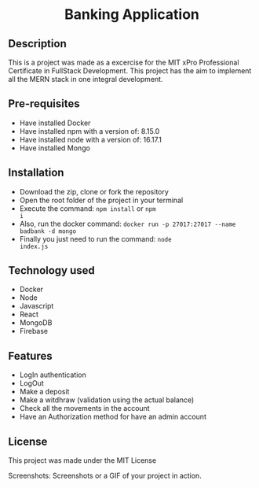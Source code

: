 # <p align="center"> Banking Application </p>

## Description
This is a project was made as a excercise for the MIT xPro Professional Certificate in FullStack Development. This project has the aim to implement all the MERN stack in one integral development. 

## Pre-requisites

* Have installed Docker
* Have installed npm with a version of: 8.15.0
* Have installed node with a version of: 16.17.1
* Have installed Mongo

## Installation 

* Download the zip, clone or fork the repository
* Open the root folder of the project in your terminal
* Execute the command: <code>npm install</code> or <code>npm i</code>
* Also, run the docker command: <code>docker run -p 27017:27017 --name badbank -d mongo</code> 
* Finally you just need to run the command: <code>node index.js</code>

## Technology used

* Docker
* Node
* Javascript
* React
* MongoDB
* Firebase

## Features

* LogIn authentication
* LogOut
* Make a deposit  
* Make a witdhraw (validation using the actual balance)
* Check all the movements in the account
* Have an Authorization method for have an admin account

## License

This project was made under the MIT License

Screenshots: Screenshots or a GIF of your project in action.
